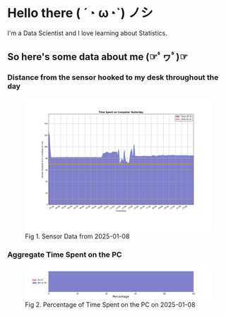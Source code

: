 
# Hello there ( ´◔ ω◔`) ノシ

I'm a Data Scientist and I love learning about Statistics.

## So here's some data about me (☞ﾟヮﾟ)☞


### Distance from the sensor hooked to my desk throughout the day
<figure>
  <picture>
    <source media="(prefers-color-scheme: dark)" srcset="Pi/readme/graphs/lineplot/dark-plot-2025-01-08.png">
    <source media="(prefers-color-scheme: light)" srcset="Pi/readme/graphs/lineplot/light-plot-2025-01-08.png">
    <img alt="Shows a black logo in light color mode and a white one in dark color mode." src="Pi/readme/graphs/lineplot/light-plot-2025-01-08.png">
  </picture>
  <figcaption>Fig 1. Sensor Data from 2025-01-08</figcaption>
</figure>



### Aggregate Time Spent on the PC
<figure>
  <picture>
    <source media="(prefers-color-scheme: dark)" srcset="Pi/readme/graphs/barplot/dark-plot-2025-01-08.png">
    <source media="(prefers-color-scheme: light)" srcset="Pi/readme/graphs/barplot/light-plot-2025-01-08.png">
    <img alt="Shows a black logo in light color mode and a white one in dark color mode." src="Pi/readme/graphs/barplot/light-plot-2025-01-08.png">
  </picture>
  <figcaption>Fig 2. Percentage of Time Spent on the PC on 2025-01-08</figcaption>
</figure>
